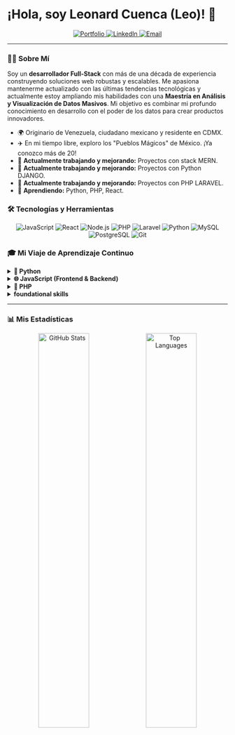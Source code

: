 # ¡Hola, soy Leonard Cuenca (Leo)! 👋

<p align="center">
  <a href="https://leosan.github.io/" target="_blank">
    <img src="https://img.shields.io/badge/Mi_Portafolio-000000?style=for-the-badge&logo=About.me&logoColor=white" alt="Portfolio"/>
  </a>
  <a href="https://www.linkedin.com/in/cuenca623" target="_blank">
    <img src="https://img.shields.io/badge/LinkedIn-0077B5?style=for-the-badge&logo=linkedin&logoColor=white" alt="LinkedIn"/>
  </a>
  <a href="mailto:cuenca623@gmail.com">
    <img src="https://img.shields.io/badge/Contáctame-D14836?style=for-the-badge&logo=gmail&logoColor=white" alt="Email"/>
  </a>
</p>

---

### 👨‍💻 Sobre Mí

Soy un **desarrollador Full-Stack** con más de una década de experiencia construyendo soluciones web robustas y escalables. Me apasiona mantenerme actualizado con las últimas tendencias tecnológicas y actualmente estoy ampliando mis habilidades con una **Maestría en Análisis y Visualización de Datos Masivos**. Mi objetivo es combinar mi profundo conocimiento en desarrollo con el poder de los datos para crear productos innovadores.

- 🌍 Originario de Venezuela, ciudadano mexicano y residente en CDMX.
- ✈️ En mi tiempo libre, exploro los "Pueblos Mágicos" de México. ¡Ya conozco más de 20!
- 🔭 **Actualmente trabajando y mejorando:** Proyectos con stack MERN.
- 🔭 **Actualmente trabajando y mejorando:** Proyectos con Python DJANGO.
- 🔭 **Actualmente trabajando y mejorando:** Proyectos con PHP LARAVEL.
- 🌱 **Aprendiendo:** Python, PHP, React.

### 🛠️ Tecnologías y Herramientas

<p align="center">
  <img src="https://img.shields.io/badge/JavaScript-F7DF1E?style=for-the-badge&logo=javascript&logoColor=black" alt="JavaScript"/>
  <img src="https://img.shields.io/badge/React-20232A?style=for-the-badge&logo=react&logoColor=61DAFB" alt="React"/>
  <img src="https://img.shields.io/badge/Node.js-339933?style=for-the-badge&logo=nodedotjs&logoColor=white" alt="Node.js"/>
  <img src="https://img.shields.io/badge/PHP-777BB4?style=for-the-badge&logo=php&logoColor=white" alt="PHP"/>
  <img src="https://img.shields.io/badge/Laravel-FF2D20?style=for-the-badge&logo=laravel&logoColor=white" alt="Laravel"/>
  <img src="https://img.shields.io/badge/Python-3776AB?style=for-the-badge&logo=python&logoColor=white" alt="Python"/>
  <img src="https://img.shields.io/badge/MySQL-4479A1?style=for-the-badge&logo=mysql&logoColor=white" alt="MySQL"/>
  <img src="https://img.shields.io/badge/PostgreSQL-4169E1?style=for-the-badge&logo=postgresql&logoColor=white" alt="PostgreSQL"/>
  <img src="https://img.shields.io/badge/Git-F05032?style=for-the-badge&logo=git&logoColor=white" alt="Git"/>
</p>

### 🎓 Mi Viaje de Aprendizaje Continuo

<details>
  <summary><strong>🐍 Python</strong></summary>
  <ul>
    <li>🎓 <strong>Platzi - Certificado General (2024 - Cursando):</strong> <a href="https://platzi.com/cursos/python/">Ver curso</a></li>
  </ul>
</details>

<details>
  <summary><strong>🌐 JavaScript (Frontend & Backend)</strong></summary>
  <ul>
    <li>🎓 <strong>Platzi - Escuela de JavaScript (2022):</strong> <a href="https://github.com/LeoSan/EscuelaJavaScript2021/blob/main/2022_Diploma-escuela-javascript_PLATZI.pdf">Ver diploma</a></li>
    <li>🎓 <strong>Udemy - Progressive Web Apps (PWA) (2022):</strong> <a href="https://www.udemy.com/certificate/UC-573418ad-265a-4622-8f8a-894fef82151f/">Ver diploma</a></li>
    <li>🎓 <strong>Udemy - React (2021):</strong> <a href="https://www.udemy.com/certificate/UC-1c9a85c6-cd43-44bc-82b4-9bb179a218dc/">Ver diploma</a></li>
    <li>🎓 <strong>Udemy - React Native (2021):</strong> <a href="https://www.udemy.com/certificate/UC-daac603b-6c34-4d56-a39b-e8eae3e4cb0b/">Ver diploma</a></li>
    <li>🎓 <strong>Udemy - Node.js (2021):</strong> <a href="https://www.udemy.com/certificate/UC-201ad789-8d75-4ca5-84ec-e88e706ad562/">Ver diploma</a></li>
  </ul>
</details>

<details>
  <summary><strong>🐘 PHP</strong></summary>
  <ul>
    <li>🎓 <strong>Platzi - Desarrollo Backend con PHP (2021):</strong> <a href="https://github.com/LeoSan/DesarrolloWebBackendPHP_PLATZI_2021">Ver proyecto y certificado</a></li>
  </ul>
</details>

<details>
  <summary><strong> foundational skills</strong></summary>
  <ul>
    <li>🎓 <strong>Platzi - Fundamentos de Programación (2021):</strong> <a href="https://github.com/LeoSan/CarreraFundamentosProgramacion_Platzi_2021/blob/main/2021_diploma-fundamentos-programacion_PLATZI.pdf">Ver diploma</a></li>
  </ul>
</details>

---

### 📊 Mis Estadísticas

<p align="center">
  <img src="https://github-readme-stats.vercel.app/api?username=LeoSan&show_icons=true&count_private=true&hide_border=true&theme=tokyonight" alt="GitHub Stats" style="width: 48%;" />
  <img src="https://github-readme-stats.vercel.app/api/top-langs/?username=LeoSan&hide_border=true&layout=compact&theme=tokyonight" alt="Top Languages" style="width: 48%;" />
</p>
